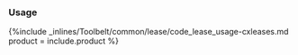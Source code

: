 <!--  usedin: [ _legacy_docker/Toolbelt/lease.md, _maestro/Toolbelt/lease.md, _node/toolbelt/lease.md, _rails/Toolbelt/lease.md] -->


### Usage



{%include _inlines/Toolbelt/common/lease/code_lease_usage-cxleases.md  product = include.product %}




